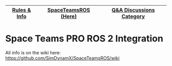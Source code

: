 | [Rules & Info](https://github.com/SimDynamX/SpaceTeamsPro/discussions/106) | [SpaceTeamsROS (Here)](https://github.com/SimDynamX/SpaceTeamsROS) | [Q&A Discussions Category](https://github.com/SimDynamX/SpaceTeamsPRO/discussions/categories/2025-mars-autonomous-rover-rally-q-a)
| ----- | ----- | ----- |

# Space Teams PRO ROS 2 Integration
All info is on the wiki here: https://github.com/SimDynamX/SpaceTeamsROS/wiki
